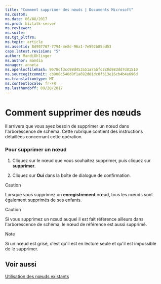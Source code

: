 ```yaml
---
title: "Comment supprimer des nœuds | Documents Microsoft"
ms.custom: 
ms.date: 06/08/2017
ms.prod: biztalk-server
ms.reviewer: 
ms.suite: 
ms.tgt_pltfrm: 
ms.topic: article
ms.assetid: 8d907767-7794-4e8d-96a1-7e592b85ad53
caps.latest.revision: "5"
author: MandiOhlinger
ms.author: mandia
manager: anneta
ms.openlocfilehash: 9678cf3cc98d453a51a7abfc2c0d983dd7d81510
ms.sourcegitcommit: cb908c540d8f1a692d01dc8f313e16cb4b4e696d
ms.translationtype: MT
ms.contentlocale: fr-FR
ms.lasthandoff: 09/20/2017
---
```

# <a name="how-to-delete-nodes"></a>Comment supprimer des nœuds
Il arrivera que vous ayez besoin de supprimer un nœud dans l'arborescence de schéma. Cette rubrique contient des instructions détaillées concernant cette opération.  
  
### <a name="to-delete-a-node"></a>Pour supprimer un nœud  
  
1.  Cliquez sur le nœud que vous souhaitez supprimer, puis cliquez sur **supprimer**.  
  
2.  Cliquez sur **Oui** dans la boîte de dialogue de confirmation.  
  
> [!CAUTION]
>  Lorsque vous supprimez un **enregistrement** nœud, tous les nœuds sont également supprimés de ses enfants.  
  
> [!CAUTION]
>  Si vous supprimez un nœud auquel il est fait référence ailleurs dans l'arborescence de schéma, le nœud de référence est aussi supprimé.  
  
> [!NOTE]
>  Si un nœud est grisé, c'est qu'il est en lecture seule et qu'il est impossible de le supprimer.  
  
## <a name="see-also"></a>Voir aussi  
 [Utilisation des nœuds existants](../core/working-with-existing-nodes.md)